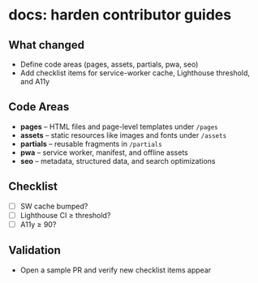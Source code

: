 # docs: harden contributor guides

## What changed
- Define code areas (pages, assets, partials, pwa, seo)
- Add checklist items for service-worker cache, Lighthouse threshold, and A11y

## Code Areas
- **pages** – HTML files and page-level templates under `/pages`
- **assets** – static resources like images and fonts under `/assets`
- **partials** – reusable fragments in `/partials`
- **pwa** – service worker, manifest, and offline assets
- **seo** – metadata, structured data, and search optimizations

## Checklist
- [ ] SW cache bumped?
- [ ] Lighthouse CI ≥ threshold?
- [ ] A11y ≥ 90?

## Validation
- Open a sample PR and verify new checklist items appear
